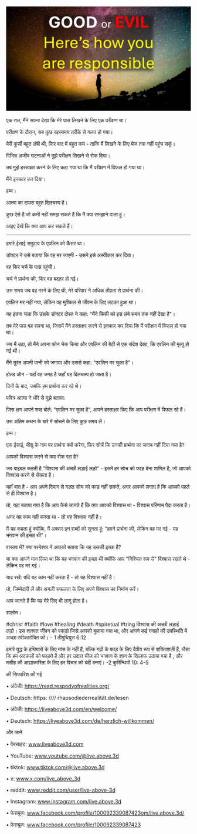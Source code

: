 ![Video cover image](../cover.jpg)

एक रात, मैंने सपना देखा कि मेरे पास लिखने के लिए एक परीक्षण था।

परीक्षण के दौरान, सब कुछ रहस्यमय तरीके से गलत हो गया।

मेरी कुर्सी बहुत लंबी थी, फिर बाद में बहुत कम - ताकि मैं लिखने के लिए मेज तक नहीं पहुंच सकूं।

विभिन्न अजीब घटनाओं ने मुझे परीक्षण लिखने से रोक दिया।

तब मुझे हस्ताक्षर करने के लिए कहा गया था कि मैं परीक्षण में विफल हो गया था।

मैंने इनकार कर दिया।

हम्म।

आत्मा का दायरा बहुत दिलचस्प है।

कुछ ऐसे हैं जो कभी नहीं समझ सकते हैं कि मैं क्या समझाने वाला हूं।

आइए देखें कि क्या आप कर सकते हैं।

---

हमारे ईसाई समुदाय के एवलिन को कैंसर था।

डॉक्टर ने उसे बताया कि वह मर जाएगी - उसने इसे अस्वीकार कर दिया।

वह फिर चर्च के पास पहुंची।

चर्च ने प्रार्थना की, फिर वह बदतर हो गई।

उस समय जब वह मरने के लिए थी, मेरे परिवार ने अधिक तीव्रता से प्रार्थना की।

एवलिन मर नहीं गया, लेकिन वह मुश्किल से जीवन के लिए लटका हुआ था।

यह इतना चला कि उसके डॉक्टर दोस्त ने कहा: "मैंने किसी को इस लंबे समय तक नहीं देखा है"।

तब मेरे पास वह सपना था, जिसमें मैंने हस्ताक्षर करने से इनकार कर दिया कि मैं परीक्षण में विफल हो गया था।

जब मैं उठा, तो मैंने अपना फोन चेक किया और एवलिन की बेटी से एक संदेश देखा, कि एवलिन की मृत्यु हो गई थी।

मैंने तुरंत अपनी पत्नी को जगाया और उससे कहा: "एवलिन मर चुका है"।

होल्ड ऑन - यहाँ वह जगह है जहाँ यह दिलचस्प हो जाता है।

दिनों के बाद, जबकि हम प्रार्थना कर रहे थे।

पवित्र आत्मा ने धीरे से मुझे बताया:

जिस क्षण आपने शब्द बोले: "एवलिन मर चुका है", आपने हस्ताक्षर किए कि आप परीक्षण में विफल रहे हैं।

उस अंतिम कथन के बारे में सोचने के लिए कुछ समय लें।

हम्म।

एक ईसाई, यीशु के नाम पर प्रार्थना क्यों करेगा, फिर सोचें कि उनकी प्रार्थना का जवाब नहीं दिया गया है?

आपको विश्वास करने से क्या रोक रहा है?

जब बाइबल कहती है "विश्वास की अच्छी लड़ाई लड़ो" - इसमें हर सोच को फाड़ देना शामिल है, जो आपको विश्वास करने से रोकता है।

यहाँ बात है - आप अपने दिमाग से गलत सोच को फाड़ नहीं सकते, अगर आपको लगता है कि आपको पहले से ही विश्वास है।

तो, यहां बताया गया है कि आप कैसे जानते हैं कि क्या आपको विश्वास था - विश्वास परिणाम पैदा करता है।

अगर यह काम नहीं करता था - तो यह विश्वास नहीं है।

मैं यह कहता हूं क्योंकि, मैं अक्सर इन शब्दों को सुनता हूं: "हमने प्रार्थना की, लेकिन वह मर गई - यह भगवान की इच्छा थी"।

वास्तव में? क्या परमेश्वर ने आपको बताया कि यह उसकी इच्छा है?

या क्या आपने मान लिया था कि यह भगवान की इच्छा थी क्योंकि आप "निश्चित रूप से" विश्वास रखते थे - लेकिन वह मर गई।

याद रखें: यदि यह काम नहीं करता है - तो यह विश्वास नहीं है।

तो, जिम्मेदारी लें और अगली सफलता के लिए अपने विश्वास का निर्माण करें।

आप जानते हैं कि यह मेरे लिए भी लागू होता है।

शालोम।

#christ #faith #love #healing #death #spiretual #tring  विश्वास की अच्छी लड़ाई लड़ो। उस शाश्वत जीवन को पकड़ो जिसे आपको बुलाया गया था, और आपने कई गवाहों की उपस्थिति में अच्छा स्वीकारोक्ति की। - 1 तीमुथियुस 6:12

हमारे युद्ध के हथियारों के लिए मांस के नहीं हैं, बल्कि गढ़ों के फाड़ के लिए दैवीय रूप से शक्तिशाली हैं, जैसा कि हम अटकलों को फाड़ते हैं और हर उदात्त चीज़ को भगवान के ज्ञान के खिलाफ उठाया गया है , और मसीह की आज्ञाकारिता के लिए हर विचार को बंदी बनाएं। -2 कुरिन्थियों 10: 4-5

की सिफारिश की गई

• अंग्रेजी: https://read.respodyofrealities.org/

• Deutsch: https: //// rhapsodiederrealität.de/lesen

• अंग्रेजी: https://liveabove3d.com/en/welcome/

• Deutsch: https://liveabove3d.com/de/herzlich-willkommen/  

और जानें

• वेबसाइट: www.liveabove3d.com

• YouTube: www.youtube.com/@live.above.3d

 • tiktok: www.tiktok.com/@live.above.3d

• x: www.x.com/live_above_3d

• reddit: www.reddit.com/user/live-above-3d

• Instagram: www.instagram.com/live.above.3d

• फेसबुक: www.facebook.com/profile/100092339087423om/live.above.3d/  

• फेसबुक: www.facebook.com/profile/100092339087423